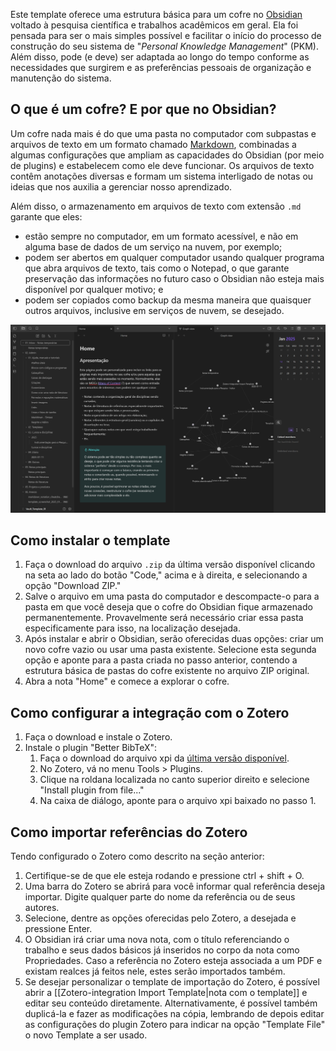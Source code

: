 Este template oferece uma estrutura básica para um cofre no [Obsidian](https://obsidian.md) voltado à pesquisa científica e trabalhos acadêmicos em geral. Ela foi pensada para ser o mais simples possível e facilitar o início do processo de construção do seu sistema de "*Personal Knowledge Management*" (PKM). Além disso, pode (e deve) ser adaptada ao longo do tempo conforme as necessidades que surgirem e as preferências pessoais de organização e manutenção do sistema.

## O que é um cofre? E por que no Obsidian?

Um cofre nada mais é do que uma pasta no computador com subpastas e arquivos de texto em um formato chamado [Markdown](https://pt.wikipedia.org/wiki/Markdown), combinadas a algumas configurações que ampliam as capacidades do Obsidian (por meio de plugins) e estabelecem como ele deve funcionar. Os arquivos de texto contêm anotações diversas e formam um sistema interligado de notas ou ideias que nos auxilia a gerenciar nosso aprendizado.

Além disso, o armazenamento em arquivos de texto com extensão `.md` garante que eles:

- estão sempre no computador, em um formato acessível, e não em alguma base de dados de um serviço na nuvem, por exemplo;
- podem ser abertos em qualquer computador usando qualquer programa que abra arquivos de texto, tais como o Notepad, o que garante preservação das informações no futuro caso o Obsidian não esteja mais disponível por qualquer motivo; e
- podem ser copiados como backup da mesma maneira que quaisquer outros arquivos, inclusive em serviços de nuvem, se desejado.

![Screenshot do Template](https://github.com/rtsaboya/cofre-obsidian-academico-basico/blob/master/06.%20Anexos/template_screenshot_2025_01_13.png)

## Como instalar o template

1. Faça o download do arquivo `.zip` da última versão disponível clicando na seta ao lado do botão "Code," acima e à direita, e selecionando a opção "Download ZIP."
2. Salve o arquivo em uma pasta do computador e descompacte-o para a pasta em que você deseja que o cofre do Obsidian fique armazenado permanentemente. Provavelmente será necessário criar essa pasta especificamente para isso, na localização desejada.
3. Após instalar e abrir o Obsidian, serão oferecidas duas opções: criar um novo cofre vazio ou usar uma pasta existente. Selecione esta segunda opção e aponte para a pasta criada no passo anterior, contendo a estrutura básica de pastas do cofre existente no arquivo ZIP original.
4. Abra a nota "Home" e comece a explorar o cofre.

## Como configurar a integração com o Zotero

1. Faça o download e instale o Zotero.
2. Instale o plugin "Better BibTeX":
	1. Faça o download do arquivo xpi da [última versão disponível](https://github.com/retorquere/zotero-better-bibtex/releases/latest).
	2. No Zotero, vá no menu Tools > Plugins.
	3. Clique na roldana localizada no canto superior direito e selecione "Install plugin from file..."
	4. Na caixa de diálogo, aponte para o arquivo xpi baixado no passo 1.

## Como importar referências do Zotero

Tendo configurado o Zotero como descrito na seção anterior:
1. Certifique-se de que ele esteja rodando e pressione ctrl + shift + O.
2. Uma barra do Zotero se abrirá para você informar qual referência deseja importar. Digite qualquer parte do nome da referência ou de seus autores.
3. Selecione, dentre as opções oferecidas pelo Zotero, a desejada e pressione Enter.
4. O Obsidian irá criar uma nova nota, com o título referenciando o trabalho e seus dados básicos já inseridos no corpo da nota como Propriedades. Caso a referência no Zotero esteja associada a um PDF e existam realces já feitos nele, estes serão importados também.
5. Se desejar personalizar o template de importação do Zotero, é possível abrir a [[Zotero-integration Import Template|nota com o template]] e editar seu conteúdo diretamente. Alternativamente, é possível também duplicá-la e fazer as modificações na cópia, lembrando de depois editar as configurações do plugin Zotero para indicar na opção "Template File" o novo Template a ser usado.
